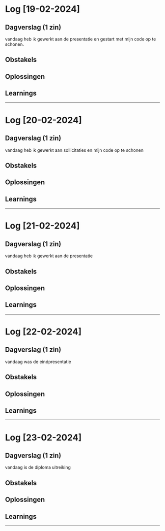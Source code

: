 # Log [19-02-2024]


## Dagverslag (1 zin)

vandaag heb ik gewerkt aan de presentatie en gestart met mijn code op te schonen.


## Obstakels


## Oplossingen


## Learnings


---

# Log [20-02-2024]


## Dagverslag (1 zin)

vandaag heb ik gewerkt aan sollicitaties en mijn code op te schonen


## Obstakels


## Oplossingen


## Learnings


---

# Log [21-02-2024]


## Dagverslag (1 zin)

vandaag heb ik gewerkt aan de presentatie


## Obstakels


## Oplossingen


## Learnings


---

# Log [22-02-2024]


## Dagverslag (1 zin)

vandaag was de eindpresentatie 


## Obstakels


## Oplossingen


## Learnings


---

# Log [23-02-2024]


## Dagverslag (1 zin)

vandaag is de diploma uitreiking


## Obstakels


## Oplossingen


## Learnings


---